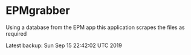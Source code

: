 # EPMgrabber
Using a database from the EPM app this application scrapes the files as required


Latest backup: Sun Sep 15 22:42:02 UTC 2019
